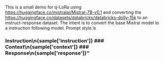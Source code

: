 This is a small demo for q-LoRa using https://huggingface.co/mistralai/Mistral-7B-v0.1 and converting the https://huggingface.co/datasets/databricks/databricks-dolly-15k to an instruct-response dataset. 
The intent is to convert the base Mistral model to a instruction following model. 
Prompt style is 
   ### Instruction\n{sample['instruction']} ### Context\n{sample['context']} ### Response\n{sample['response']}"
   
